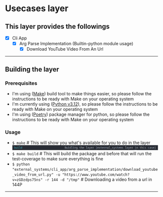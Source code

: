 # Usecases layer

## This layer provides the followings

- [X] Cli App
  - [X] Arg Parse Implementation (Builtin-python module usage)
    - [X] Download YouTube Video From An Url

---

## Building the layer

### Prerequisites

- I'm using ([Make](https://www.gnu.org/software/make/)) build tool to make things easier, so please follow the instructions to be ready with Make on your operating system
- I'm currently using ([Python v3.12](https://www.python.org/)), so please follow the instructions to be ready with Make on your operating system
- I'm using ([Poetry](https://python-poetry.org/)) package manager for python, so please follow the instructions to be ready with Make on your operating system

### Usage

- `$ make` # This will show you what's available for you to do in the layer
![make options](resources/images/make_options.png)
- `$ make build` # This will build the package and before that will run the test-coverage to make sure everything is fine
- `$ python "external_systems/cli_app/arg_parse_implementation/download_youtube_video_from_url.py" -u "https://www.youtube.com/watch?v=zGDzdps75ns" -r 144 -d "/tmp"` # Downloading a video from a url in 144P

---
